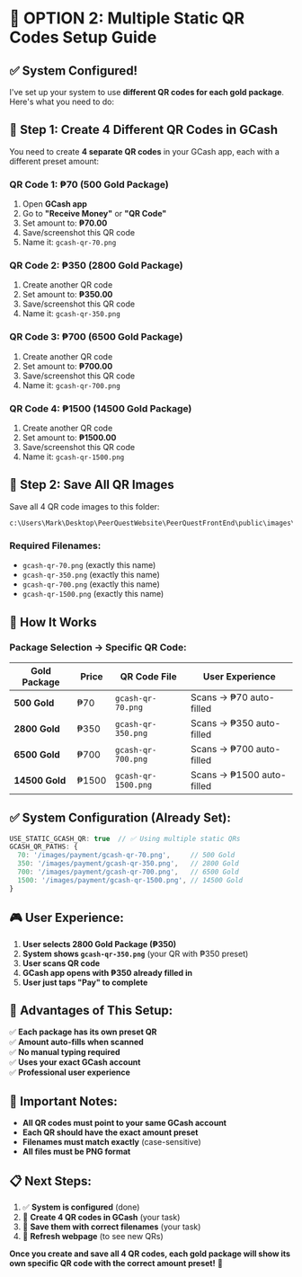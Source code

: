 # 🎯 OPTION 2: Multiple Static QR Codes Setup Guide

## ✅ System Configured!

I've set up your system to use **different QR codes for each gold package**. Here's what you need to do:

## 📱 Step 1: Create 4 Different QR Codes in GCash

You need to create **4 separate QR codes** in your GCash app, each with a different preset amount:

### QR Code 1: ₱70 (500 Gold Package)
1. Open **GCash app**
2. Go to **"Receive Money"** or **"QR Code"**
3. Set amount to: **₱70.00**
4. Save/screenshot this QR code
5. Name it: `gcash-qr-70.png`

### QR Code 2: ₱350 (2800 Gold Package) 
1. Create another QR code
2. Set amount to: **₱350.00**
3. Save/screenshot this QR code
4. Name it: `gcash-qr-350.png`

### QR Code 3: ₱700 (6500 Gold Package)
1. Create another QR code
2. Set amount to: **₱700.00**  
3. Save/screenshot this QR code
4. Name it: `gcash-qr-700.png`

### QR Code 4: ₱1500 (14500 Gold Package)
1. Create another QR code
2. Set amount to: **₱1500.00**
3. Save/screenshot this QR code  
4. Name it: `gcash-qr-1500.png`

## 📁 Step 2: Save All QR Images

Save all 4 QR code images to this folder:
```
c:\Users\Mark\Desktop\PeerQuestWebsite\PeerQuestFrontEnd\public\images\payment\
```

### Required Filenames:
- `gcash-qr-70.png` (exactly this name)
- `gcash-qr-350.png` (exactly this name)
- `gcash-qr-700.png` (exactly this name)
- `gcash-qr-1500.png` (exactly this name)

## 🎯 How It Works

### Package Selection → Specific QR Code:

| Gold Package | Price | QR Code File | User Experience |
|-------------|-------|--------------|-----------------|
| **500 Gold** | ₱70 | `gcash-qr-70.png` | Scans → ₱70 auto-filled |
| **2800 Gold** | ₱350 | `gcash-qr-350.png` | Scans → ₱350 auto-filled |
| **6500 Gold** | ₱700 | `gcash-qr-700.png` | Scans → ₱700 auto-filled |
| **14500 Gold** | ₱1500 | `gcash-qr-1500.png` | Scans → ₱1500 auto-filled |

## ✅ System Configuration (Already Set):

```typescript
USE_STATIC_GCASH_QR: true  // ✅ Using multiple static QRs
GCASH_QR_PATHS: {
  70: '/images/payment/gcash-qr-70.png',     // 500 Gold
  350: '/images/payment/gcash-qr-350.png',   // 2800 Gold  
  700: '/images/payment/gcash-qr-700.png',   // 6500 Gold
  1500: '/images/payment/gcash-qr-1500.png', // 14500 Gold
}
```

## 🎮 User Experience:

1. **User selects 2800 Gold Package (₱350)**
2. **System shows `gcash-qr-350.png`** (your QR with ₱350 preset)
3. **User scans QR code**
4. **GCash app opens with ₱350 already filled in**
5. **User just taps "Pay" to complete**

## 🔧 Advantages of This Setup:

✅ **Each package has its own preset QR**  
✅ **Amount auto-fills when scanned**  
✅ **No manual typing required**  
✅ **Uses your exact GCash account**  
✅ **Professional user experience**  

## 🚨 Important Notes:

- **All QR codes must point to your same GCash account**
- **Each QR should have the exact amount preset**
- **Filenames must match exactly** (case-sensitive)
- **All files must be PNG format**

## 📋 Next Steps:

1. ✅ **System is configured** (done)
2. 📱 **Create 4 QR codes in GCash** (your task)
3. 💾 **Save them with correct filenames** (your task)
4. 🔄 **Refresh webpage** (to see new QRs)

**Once you create and save all 4 QR codes, each gold package will show its own specific QR code with the correct amount preset!** 🎉
